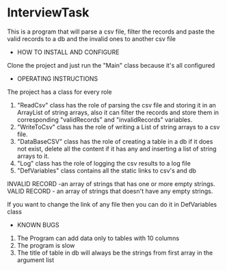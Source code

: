 # InterviewTask
This is a  program that will parse a csv file, filter the records and paste the valid records to a db and the invalid ones to another csv file

* HOW TO INSTALL AND CONFIGURE

Clone the project and just run the "Main" class because it's all configured

* OPERATING INSTRUCTIONS

The project has a class for every role

1) "ReadCsv" class has the role of parsing the csv file and storing it in an ArrayList of string arrays, also it can filter the records and store them in corresponding "validRecords" and "invalidRecords" variables.
2) "WriteToCsv" class has the role of writing a List of string arrays to a csv file.
3) "DataBaseCSV" class has the role of creating a table in a db if it does not exist, delete all the content if it has
   any and inserting a list of string arrays to it.
4) "Log" class has the role of logging the csv results to a log file
5) "DefVariables" class contains all the static links to csv's and db

INVALID RECORD -an array of strings that has one or more empty strings.
VALID RECORD - an array of strings that doesn't have any empty strings.

If you want to change the link of any file then you can do it in DefVariables class

* KNOWN BUGS

1) The Program can add data only to tables with 10 columns
2) The program is slow
3) The title of table in db will always be the strings from first array in the argument list
